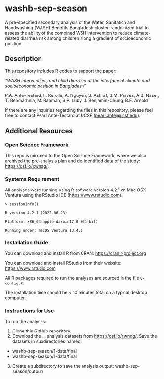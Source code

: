 # washb-sep-season

A pre-specified secondary analysis of the Water, Sanitation and Handwashing (WASH) Benefits Bangladesh cluster-randomized trial to assess the ability of the combined WSH intervention to reduce climate-related diarrhea risk among children along a gradient of socioeconomic position.

## Description

This repository includes R codes to support the paper: 

_"WASH interventions and child diarrhea at the interface of climate and socioeconomic position in Bangladesh"_

P.A. Ante-Testard, F. Rerolle, A. Nguyen, S. Ashraf, S.M. Parvez, A.B. Naser, T. Benmarhnia, M. Rahman, S.P. Luby, J. Benjamin-Chung, B.F. Arnold

If there are any inquiries regarding the files in this repository, please feel free to contact Pearl Ante-Testard at UCSF (pearl.ante@ucsf.edu).

## Additional Resources

### Open Science Framework

This repo is mirrored to the Open Science Framework, where we also archived the pre-analysis plan and de-identified data of the study:  https://osf.io/xwndg/.

### Systems Requirement

All analyses were running using R software version 4.2.1 on Mac OSX Ventura using the RStudio IDE (https://www.rstudio.com). 

`> sessionInfo()`

`R version 4.2.1 (2022-06-23)`

`Platform: x86_64-apple-darwin17.0 (64-bit)`

`Running under: macOS Ventura 13.4.1`

### Installation Guide

You can download and install R from CRAN: https://cran.r-project.org

You can download and install RStudio from their website: https://www.rstudio.com

All R packages required to run the analyses are sourced in the file `0-config.R`.

The installation time should be < 10 minutes total on a typical desktop computer.

### Instructions for Use

To run the analyses:
1. Clone this GitHub repository.
2. Download the __ analysis datasets from https://osf.io/xwndg/. Save the datasets in subdirectories named: 
- washb-sep-season/1-data/final
- washb-sep-season/1-data/final
3. Create a subdirectory to save the analysis output: washb-sep-season/output/




